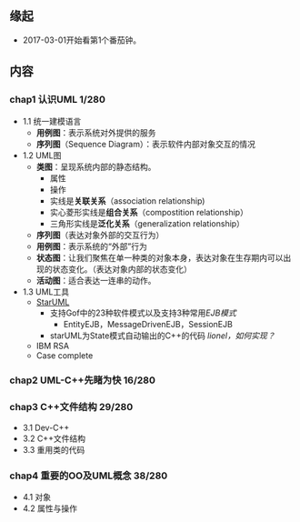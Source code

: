 ##  缘起
+ 2017-03-01开始看第1个番茄钟。

##  内容
###  chap1 认识UML  1/280
+ 1.1 统一建模语言
	+ **用例图**：表示系统对外提供的服务
	+ **序列图**（Sequence Diagram）：表示软件内部对象交互的情况
+ 1.2 UML图
	+ **类图**：呈现系统内部的静态结构。
		+ 属性
		+ 操作
		+ 实线是**关联关系**（association relationship)
		+ 实心菱形实线是**组合关系**（compostition relationship）
		+ 三角形实线是**泛化关系**（generalization relationship）
	+ **序列图**（表达对象外部的交互行为）
	+ **用例图**：表示系统的“外部”行为
	+ **状态图**：让我们聚焦在单一种类的对象本身，表达对象在生存期内可以出现的状态变化。（表达对象内部的状态变化）
	+ **活动图**：适合表达一连串的动作。
+ 1.3 UML工具
	+ [StarUML](http://staruml.io/) 
		+ 支持Gof中的23种软件模式以及支持3种常用*EJB模式*
			+ EntityEJB，MessageDrivenEJB，SessionEJB
		+ starUML为State模式自动输出的C++的代码 *lionel，如何实现？*
	+ IBM RSA
	+ Case complete

###  chap2 UML-C++先睹为快 16/280

###  chap3 C++文件结构  29/280
+ 3.1 Dev-C++
+ 3.2 C++文件结构 
+ 3.3 重用类的代码 

###  chap4 重要的OO及UML概念 38/280
+ 4.1 对象
+ 4.2 属性与操作  